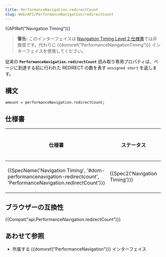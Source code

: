 ```yaml
---
title: PerformanceNavigation.redirectCount
slug: Web/API/PerformanceNavigation/redirectCount
---
```


{{APIRef("Navigation Timing")}}

> **警告:** このインターフェイスは [Navigation Timing Level 2 仕様書](https://w3c.github.io/navigation-timing/#obsolete)では非推奨です。代わりに {{domxref("PerformanceNavigationTiming")}} インターフェイスを使用してください。

従来の **`PerformanceNavigation.redirectCount`** 読み取り専用プロパティは、ページに到達する前に行われた REDIRECT の数を表す `unsigned short` を返します。

## 構文

```
amount = performanceNavigation.redirectCount;
```

## 仕様書

| 仕様書                                                                                                                                                       | ステータス                               | コメント |
| ------------------------------------------------------------------------------------------------------------------------------------------------------------ | ---------------------------------------- | -------- |
| {{SpecName('Navigation Timing', '#dom-performancenavigation-redirectcount', 'PerformanceNavigation.redirectCount')}} | {{Spec2('Navigation Timing')}} | 初期定義 |

## ブラウザーの互換性

{{Compat("api.PerformanceNavigation.redirectCount")}}

## あわせて参照

- 所属する {{domxref("PerformanceNavigation")}} インターフェイス
